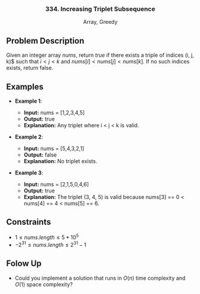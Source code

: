 <p align="center">

  <h3 align="center">334. Increasing Triplet Subsequence</h3>

  <p align="center">
    Array, Greedy
    <br>
  </p>
</p>

## Problem Description

Given an integer array $nums$, return $true$ if there exists a triple of indices (i, j, k)$ such that $i < j < k$ and $nums[i] < nums[j] < nums[k]$. If no such indices exists, return false.

## Examples

- **Example 1**:

  - **Input:** nums = [1,2,3,4,5]
  - **Output:** true
  - **Explanation:** Any triplet where i < j < k is valid.

- **Example 2**:

  - **Input:** nums = [5,4,3,2,1]
  - **Output:** false
  - **Explanation:** No triplet exists.

- **Example 3**:

  - **Input:** nums = [2,1,5,0,4,6]
  - **Output:** true
  - **Explanation:** The triplet (3, 4, 5) is valid because nums[3] == 0 < nums[4] == 4 < nums[5] == 6.

## Constraints

- $1 \leq nums.length \leq 5 * 10^5$
- $-2^31 \leq nums.length \leq 2^31 - 1$

## Folow Up

- Could you implement a solution that runs in $O(n)$ time complexity and $O(1)$ space complexity?
